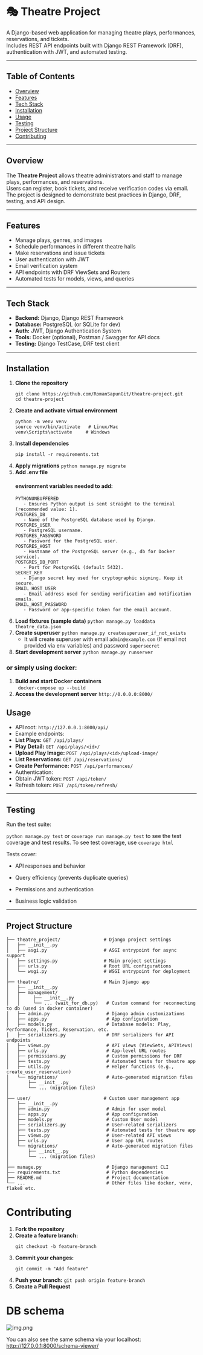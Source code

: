 # 🎭 Theatre Project

A Django-based web application for managing theatre plays, performances, reservations, and tickets.  
Includes REST API endpoints built with Django REST Framework (DRF), authentication with JWT, and automated testing.

---

## Table of Contents

- [Overview](#overview)  
- [Features](#features)  
- [Tech Stack](#tech-stack)  
- [Installation](#installation)  
- [Usage](#usage)  
- [Testing](#testing)  
- [Project Structure](#project-structure)  
- [Contributing](#contributing)  

---

## Overview

The **Theatre Project** allows theatre administrators and staff to manage plays, performances, and reservations.  
Users can register, book tickets, and receive verification codes via email.  
The project is designed to demonstrate best practices in Django, DRF, testing, and API design.

---

## Features

- Manage plays, genres, and images  
- Schedule performances in different theatre halls  
- Make reservations and issue tickets  
- User authentication with JWT  
- Email verification system  
- API endpoints with DRF ViewSets and Routers  
- Automated tests for models, views, and queries  

---

## Tech Stack

- **Backend:** Django, Django REST Framework  
- **Database:** PostgreSQL (or SQLite for dev)  
- **Auth:** JWT, Django Authentication System  
- **Tools:** Docker (optional), Postman / Swagger for API docs  
- **Testing:** Django TestCase, DRF test client  

---

## Installation

1. **Clone the repository**  
   ```
   git clone https://github.com/RomanSapunGit/theatre-project.git
   cd theatre-project
   ```
2. **Create and activate virtual environment**
    ```
   python -m venv venv
    source venv/bin/activate   # Linux/Mac
    venv\Scripts\activate     # Windows
   ```
3. **Install dependencies**
    ```
   pip install -r requirements.txt
   ```
4. **Apply migrations**
    ```python manage.py migrate```
5. **Add .env file**
   #### environment variables needed to add:
    ```
    PYTHONUNBUFFERED	
       - Ensures Python output is sent straight to the terminal (recommended value: 1).
    POSTGRES_DB	
       - Name of the PostgreSQL database used by Django.
    POSTGRES_USER	
       - PostgreSQL username.
    POSTGRES_PASSWORD	
       - Password for the PostgreSQL user.
    POSTGRES_HOST	
       - Hostname of the PostgreSQL server (e.g., db for Docker service).
    POSTGRES_DB_PORT	
       - Port for PostgreSQL (default 5432).
    SECRET_KEY	
       - Django secret key used for cryptographic signing. Keep it secure.
    EMAIL_HOST_USER	
       - Email address used for sending verification and notification emails.
    EMAIL_HOST_PASSWORD	
       - Password or app-specific token for the email account.
    ```
6. **Load fixtures (sample data)**
    ```python manage.py loaddata theatre_data.json```
7. **Create superuser**
    ```python manage.py createsuperuser_if_not_exists```
    - It will create superuser with email ```admin@example.com``` (If email not provided via env variables) and password ```supersecret```
8. **Start development server**
    ```python manage.py runserver```

### or simply using docker:

1. **Build and start Docker containers**  
``` docker-compose up --build```
2. **Access the development server**
```http://0.0.0.0:8000/```

## Usage
- API root:
```http://127.0.0.1:8000/api/```
- Example endpoints:
- **List Plays:** `GET /api/plays/`  
- **Play Detail:** `GET /api/plays/<id>/`  
- **Upload Play Image:** `POST /api/plays/<id>/upload-image/`  
- **List Reservations:** `GET /api/reservations/`  
- **Create Performance:** `POST /api/performances/` 
- Authentication:
- Obtain JWT token: `POST /api/token/`  
- Refresh token: `POST /api/token/refresh/`  

---

## Testing

Run the test suite:

```python manage.py test```
or
```coverage run manage.py test``` to see the test coverage and test results.
To see test coverage, use ```coverage html```

Tests cover:

- API responses and behavior

- Query efficiency (prevents duplicate queries)

- Permissions and authentication

- Business logic validation

---
## Project Structure
```theatre-project/
├── theatre_project/                # Django project settings
│   ├── __init__.py
│   ├── asgi.py                     # ASGI entrypoint for async support
│   ├── settings.py                 # Main project settings
│   ├── urls.py                     # Root URL configurations
│   └── wsgi.py                     # WSGI entrypoint for deployment
│
├── theatre/                        # Main Django app
│   ├── __init__.py
│   ├── management/                  
│   │     ├── __init__.py
│   │     └── ... (wait_for_db.py)   # Custom command for reconnecting to db (used in docker container)
│   ├── admin.py                     # Django admin customizations
│   ├── apps.py                      # App configuration
│   ├── models.py                    # Database models: Play, Performance, Ticket, Reservation, etc.
│   ├── serializers.py               # DRF serializers for API endpoints
│   ├── views.py                     # API views (ViewSets, APIViews)
│   ├── urls.py                      # App-level URL routes
│   ├── permissions.py               # Custom permissions for DRF
│   ├── tests.py                     # Automated tests for theatre app
│   ├── utils.py                     # Helper functions (e.g., create_user_reservation)
│   └── migrations/                  # Auto-generated migration files
│       ├── __init__.py              
│       └── ... (migration files)
│
├── user/                           # Custom user management app
│   ├── __init__.py
│   ├── admin.py                     # Admin for user model
│   ├── apps.py                      # App configuration
│   ├── models.py                    # Custom User model
│   ├── serializers.py               # User-related serializers
│   ├── tests.py                     # Automated tests for theatre app
│   ├── views.py                     # User-related API views
│   ├── urls.py                      # User app URL routes
│   └── migrations/                  # Auto-generated migration files
│       ├── __init__.py
│       └── ... (migration files)
│
├── manage.py                        # Django management CLI
├── requirements.txt                 # Python dependencies
├── README.md                        # Project documentation
└── ...                              # Other files like docker, venv, flake8 etc.

```

# Contributing
1. **Fork the repository**
2. **Create a feature branch:**
    ```
   git checkout -b feature-branch
   ```
3. **Commit your changes:**
    ```
   git commit -m "Add feature"
   ```
4. **Push your branch:**
    ```git push origin feature-branch```
5. **Create a Pull Request**

# DB schema
![img.png](img.png)

You can also see the same schema via your localhost:
http://127.0.0.1:8000/schema-viewer/
